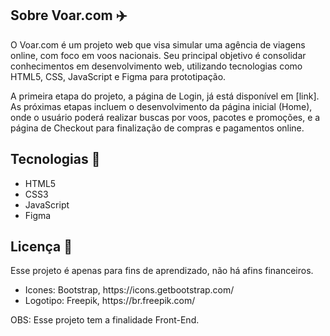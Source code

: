 <h2>Sobre Voar.com ✈️</h2>

<p>O Voar.com é um projeto web que visa simular uma agência de viagens online, com foco em voos nacionais. Seu principal objetivo é consolidar conhecimentos em desenvolvimento web,
  utilizando tecnologias como HTML5, CSS, JavaScript e Figma para prototipação.

A primeira etapa do projeto, a página de Login, já está disponível em [link]. As próximas etapas incluem o desenvolvimento da página inicial (Home), onde o usuário poderá realizar
buscas por voos, pacotes e promoções, e a página de Checkout para finalização de compras e pagamentos online.</p>

<h2>Tecnologias 🤖</h2>
<ul>
  <li>HTML5</li>
  <li>CSS3</li>
  <li>JavaScript</li>
  <li>Figma</li>
</ul>

<h2>Licença 📜</h2>

<p>Esse projeto é apenas para fins de aprendizado, não há afins financeiros.</p>

<ul>
  <li>Icones: Bootstrap, https://icons.getbootstrap.com/</li>
  <li>Logotipo: Freepik, https://br.freepik.com/</li>
</ul>

<p>OBS: Esse projeto tem a finalidade Front-End.</p>

